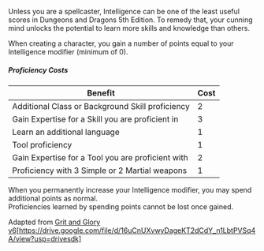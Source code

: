 Unless you are a spellcaster, Intelligence can be one of the least useful scores in Dungeons and Dragons 5th Edition. To remedy that, your cunning mind unlocks the potential to learn more skills and knowledge than others.

When creating a character, you gain a number of points equal to your Intelligence modifier (minimum of 0).

##### Proficiency Costs
|Benefit|Cost|
|---|---|
|Additional Class or Background Skill proficiency|2|
|Gain Expertise for a Skill you are proficient in|3|
|Learn an additional language|1|
|Tool proficiency|1|
|Gain Expertise for a Tool you are proficient with|2|
|Proficiency with 3 Simple or 2 Martial weapons|1|

When you permanently increase your Intelligence modifier, you may spend additional points as normal.  
Proficiencies learned by spending points cannot be lost once gained.

Adapted from [Grit and Glory v6](https://www.reddit.com/r/gritandglory5e/comments/empff0/grit_and_glory_v6_100_pages_of_dd_5e_rules_for/)[https://drive.google.com/file/d/16uCnUXvwyDageKT2dCdY_n1LbtPVSq4A/view?usp=drivesdk]